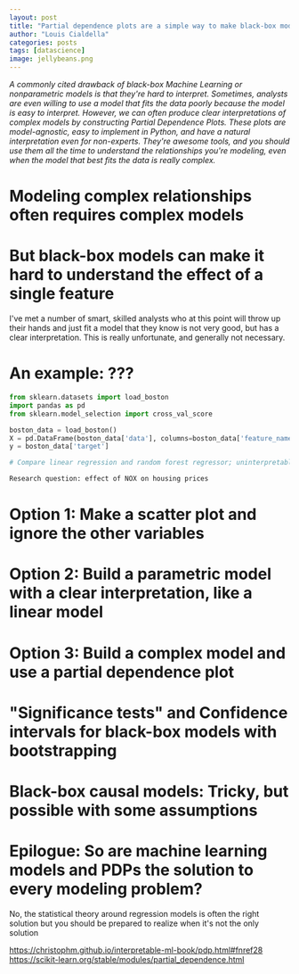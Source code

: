 ```yaml
---
layout: post
title: "Partial dependence plots are a simple way to make black-box models simple to understand"
author: "Louis Cialdella"
categories: posts
tags: [datascience]
image: jellybeans.png
---
```


*A commonly cited drawback of black-box Machine Learning or nonparametric models is that they're hard to interpret. Sometimes, analysts are even willing to use a model that fits the data poorly because the model is easy to interpret. However, we can often produce clear interpretations of complex models by constructing Partial Dependence Plots. These plots are model-agnostic, easy to implement in Python, and have a natural interpretation even for non-experts. They're awesome tools, and you should use them all the time to understand the relationships you're modeling, even when the model that best fits the data is really complex.*

# Modeling complex relationships often requires complex models

# But black-box models can make it hard to understand the effect of a single feature

I've met a number of smart, skilled analysts who at this point will throw up their hands and just fit a model that they know is not very good, but has a clear interpretation. This is really unfortunate, and generally not necessary.

# An example: ???

```python
from sklearn.datasets import load_boston
import pandas as pd
from sklearn.model_selection import cross_val_score

boston_data = load_boston()
X = pd.DataFrame(boston_data['data'], columns=boston_data['feature_names'])
y = boston_data['target']

# Compare linear regression and random forest regressor; uninterpretable RF fits the data better

Research question: effect of NOX on housing prices
```

# Option 1: Make a scatter plot and ignore the other variables

# Option 2: Build a parametric model with a clear interpretation, like a linear model

# Option 3: Build a complex model and use a partial dependence plot

# "Significance tests" and Confidence intervals for black-box models with bootstrapping

# Black-box causal models: Tricky, but possible with some assumptions

# Epilogue: So are machine learning models and PDPs the solution to every modeling problem?

No, the statistical theory around regression models is often the right solution but you should be prepared to realize when it's not the only solution

https://christophm.github.io/interpretable-ml-book/pdp.html#fnref28
https://scikit-learn.org/stable/modules/partial_dependence.html
